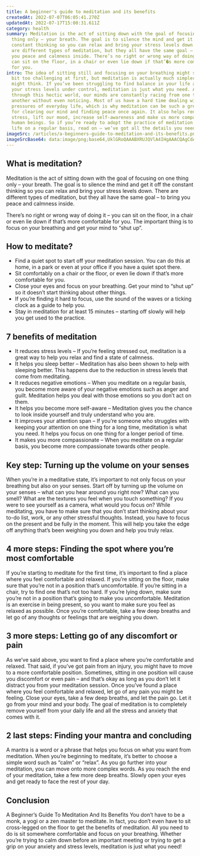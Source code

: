 ```yaml
---
title: A beginner's guide to meditation and its benefits
createdAt: 2022-07-07T06:05:41.270Z
updatedAt: 2022-07-17T15:00:31.611Z
category: health
summary: Meditation is the act of sitting down with the goal of focusing on one
  thing only – your breath. The goal is to silence the mind and get it off the
  constant thinking so you can relax and bring your stress levels down. There
  are different types of meditation, but they all have the same goal – to bring
  you peace and calmness inside. There’s no right or wrong way of doing it – you
  can sit on the floor, in a chair or even lie down if that’�s more comfortable
  for you.
intro: The idea of sitting still and focusing on your breathing might sound a
  bit too challenging at first, but meditation is actually much simpler than you
  might think. If you’ve been struggling to find balance in your life and keep
  your stress levels under control, meditation is just what you need. As we go
  through this hectic world, our minds are constantly racing from one thought to
  another without even noticing. Most of us have a hard time dealing with the
  pressures of everyday life, which is why meditation can be such a great tool
  for clearing our mind and finding peace once again. It also helps reduce
  stress, lift our mood, increase self-awareness and make us more compassionate
  human beings. So if you’re ready to adopt the practice of meditation in your
  life on a regular basis, read on – we’ve got all the details you need!
imageSrc: /articles/a-beginners-guide-to-meditation-and-its-benefits.png
imageSrcBase64: data:image/png;base64,UklGRoQAAABXRUJQVlA4IHgAAACQAgCdASoKAAoAAUAmJbACdLoB+AADMS4GPZqgAAD+0q8aG4km4j+J2bnSj7m3C+2Md5WRp9yNRk8JKPxNVaFUxRo6r6JV3iX6Of85w633/H/T79fn4ezPs3fXXD+Xp/0X+/g3/8Cd/9KGdiTCXqYVeOVD3FwgAAA=
---
```


## What is meditation?

Meditation is the act of sitting down with the goal of focusing on one thing only – your breath. The goal is to silence the mind and get it off the constant thinking so you can relax and bring your stress levels down. There are different types of meditation, but they all have the same goal – to bring you peace and calmness inside.

There’s no right or wrong way of doing it – you can sit on the floor, in a chair or even lie down if that’s more comfortable for you. The important thing is to focus on your breathing and get your mind to “shut up”.

## How to meditate?

- Find a quiet spot to start off your meditation session. You can do this at home, in a park or even at your office if you have a quiet spot there.
- Sit comfortably on a chair or the floor, or even lie down if that’s more comfortable for you.
- Close your eyes and focus on your breathing. Get your mind to “shut up” so it doesn’t start thinking about other things.
- If you’re finding it hard to focus, use the sound of the waves or a ticking clock as a guide to help you.
- Stay in meditation for at least 15 minutes – starting off slowly will help you get used to the practice.

## 7 benefits of meditation

- It reduces stress levels – If you’re feeling stressed out, meditation is a great way to help you relax and find a state of calmness.
- It helps you sleep better – Meditation has also been shown to help with sleeping better. This happens due to the reduction in stress levels that come from meditating.
- It reduces negative emotions – When you meditate on a regular basis, you become more aware of your negative emotions such as anger and guilt. Meditation helps you deal with those emotions so you don’t act on them.
- It helps you become more self-aware – Meditation gives you the chance to look inside yourself and truly understand who you are.
- It improves your attention span – If you’re someone who struggles with keeping your attention on one thing for a long time, meditation is what you need. It helps you focus on one thing for a longer period of time.
- It makes you more compassionate – When you meditate on a regular basis, you become more compassionate towards other people.

## Key step: Turning up the volume on your senses

When you’re in a meditative state, it’s important to not only focus on your breathing but also on your senses. Start off by turning up the volume on your senses – what can you hear around you right now? What can you smell? What are the textures you feel when you touch something? If you were to see yourself as a camera, what would you focus on? While meditating, you have to make sure that you don’t start thinking about your to-do list, work, or any other stressful thoughts. Instead, you have to focus on the present and be fully in the moment. This will help you take the edge off anything that’s been weighing you down and help you truly relax.

## 4 more steps: Finding the spot where you’re most comfortable

If you’re starting to meditate for the first time, it’s important to find a place where you feel comfortable and relaxed. If you’re sitting on the floor, make sure that you’re not in a position that’s uncomfortable. If you’re sitting in a chair, try to find one that’s not too hard. If you’re lying down, make sure you’re not in a position that’s going to make you uncomfortable. Meditation is an exercise in being present, so you want to make sure you feel as relaxed as possible. Once you’re comfortable, take a few deep breaths and let go of any thoughts or feelings that are weighing you down.

## 3 more steps: Letting go of any discomfort or pain

As we’ve said above, you want to find a place where you’re comfortable and relaxed. That said, if you’ve got pain from an injury, you might have to move to a more comfortable position. Sometimes, sitting in one position will cause you discomfort or even pain – and that’s okay as long as you don’t let it distract you from your meditation session. Once you’ve found a place where you feel comfortable and relaxed, let go of any pain you might be feeling. Close your eyes, take a few deep breaths, and let the pain go. Let it go from your mind and your body. The goal of meditation is to completely remove yourself from your daily life and all the stress and anxiety that comes with it.

## 2 last steps: Finding your mantra and concluding

A mantra is a word or a phrase that helps you focus on what you want from meditation. When you’re beginning to meditate, it’s better to choose a simple word such as “calm” or “relax”. As you go further into your meditation, you can move onto more complex words. As you reach the end of your meditation, take a few more deep breaths. Slowly open your eyes and get ready to face the rest of your day.

## Conclusion

A Beginner’s Guide To Meditation And Its Benefits You don’t have to be a monk, a yogi or a zen master to meditate. In fact, you don’t even have to sit cross-legged on the floor to get the benefits of meditation. All you need to do is sit somewhere comfortable and focus on your breathing. Whether you’re trying to calm down before an important meeting or trying to get a grip on your anxiety and stress levels, meditation is just what you need!
